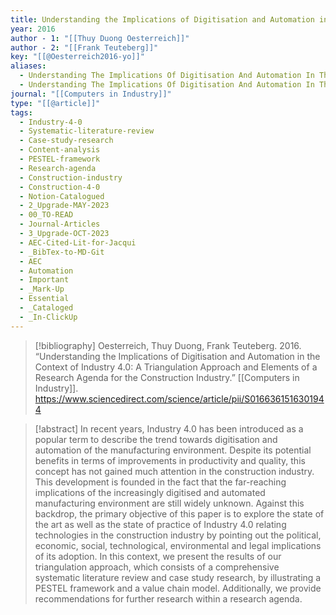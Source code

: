 ```yaml
---
title: Understanding the Implications of Digitisation and Automation in the Context of Industry 4.0 -  A Triangulation Approach and Elements of a Research Agenda for the Construction Industry
year: 2016
author - 1: "[[Thuy Duong Oesterreich]]"
author - 2: "[[Frank Teuteberg]]"
key: "[[@Oesterreich2016-yo]]"
aliases:
  - Understanding The Implications Of Digitisation And Automation In The Context Of Industry 4.0 - A Triangulation Approach And Elements Of A Research Agenda For The Construction Industry
  - Understanding The Implications Of Digitisation And Automation In The Context Of Industry 4.0
journal: "[[Computers in Industry]]"
type: "[[@article]]"
tags:
  - Industry-4-0
  - Systematic-literature-review
  - Case-study-research
  - Content-analysis
  - PESTEL-framework
  - Research-agenda
  - Construction-industry
  - Construction-4-0
  - Notion-Catalogued
  - 2_Upgrade-MAY-2023
  - 00_TO-READ
  - Journal-Articles
  - 3_Upgrade-OCT-2023
  - AEC-Cited-Lit-for-Jacqui
  - _BibTex-to-MD-Git
  - AEC
  - Automation
  - Important
  - _Mark-Up
  - Essential
  - _Cataloged
  - _In-ClickUp
---
```


> [!bibliography]
> Oesterreich, Thuy Duong, Frank Teuteberg. 2016. “Understanding the Implications of Digitisation and Automation in the Context of Industry 4.0: A Triangulation Approach and Elements of a Research Agenda for the Construction Industry.” [[Computers in Industry]]. https://www.sciencedirect.com/science/article/pii/S0166361516301944

> [!abstract]
> In recent years, Industry 4.0 has been introduced as a popular term to describe the trend towards digitisation and automation of the manufacturing environment. Despite its potential benefits in terms of improvements in productivity and quality, this concept has not gained much attention in the construction industry. This development is founded in the fact that the far-reaching implications of the increasingly digitised and automated manufacturing environment are still widely unknown. Against this backdrop, the primary objective of this paper is to explore the state of the art as well as the state of practice of Industry 4.0 relating technologies in the construction industry by pointing out the political, economic, social, technological, environmental and legal implications of its adoption. In this context, we present the results of our triangulation approach, which consists of a comprehensive systematic literature review and case study research, by illustrating a PESTEL framework and a value chain model. Additionally, we provide recommendations for further research within a research agenda.
